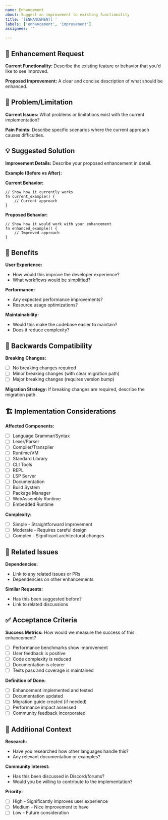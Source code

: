 ```yaml
---
name: Enhancement
about: Suggest an improvement to existing functionality
title: '[ENHANCEMENT] '
labels: ['enhancement', 'improvement']
assignees: ''

---
```


## 🔧 Enhancement Request

**Current Functionality:**
Describe the existing feature or behavior that you'd like to see improved.

**Proposed Improvement:**
A clear and concise description of what should be enhanced.

## 🎯 Problem/Limitation

**Current Issues:**
What problems or limitations exist with the current implementation?

**Pain Points:**
Describe specific scenarios where the current approach causes difficulties.

## 💡 Suggested Solution

**Improvement Details:**
Describe your proposed enhancement in detail.

**Example (Before vs After):**

**Current Behavior:**

```nagari
// Show how it currently works
fn current_example() {
    // Current approach
}
```

**Proposed Behavior:**

```nagari
// Show how it would work with your enhancement
fn enhanced_example() {
    // Improved approach
}
```

## 🌟 Benefits

**User Experience:**

- How would this improve the developer experience?
- What workflows would be simplified?

**Performance:**

- Any expected performance improvements?
- Resource usage optimizations?

**Maintainability:**

- Would this make the codebase easier to maintain?
- Does it reduce complexity?

## 🔄 Backwards Compatibility

**Breaking Changes:**

- [ ] No breaking changes required
- [ ] Minor breaking changes (with clear migration path)
- [ ] Major breaking changes (requires version bump)

**Migration Strategy:**
If breaking changes are required, describe the migration path.

## 🏗️ Implementation Considerations

**Affected Components:**

- [ ] Language Grammar/Syntax
- [ ] Lexer/Parser
- [ ] Compiler/Transpiler
- [ ] Runtime/VM
- [ ] Standard Library
- [ ] CLI Tools
- [ ] REPL
- [ ] LSP Server
- [ ] Documentation
- [ ] Build System
- [ ] Package Manager
- [ ] WebAssembly Runtime
- [ ] Embedded Runtime

**Complexity:**

- [ ] Simple - Straightforward improvement
- [ ] Moderate - Requires careful design
- [ ] Complex - Significant architectural changes

## 🔗 Related Issues

**Dependencies:**

- Link to any related issues or PRs
- Dependencies on other enhancements

**Similar Requests:**

- Has this been suggested before?
- Link to related discussions

## ✅ Acceptance Criteria

**Success Metrics:**
How would we measure the success of this enhancement?

- [ ] Performance benchmarks show improvement
- [ ] User feedback is positive
- [ ] Code complexity is reduced
- [ ] Documentation is clearer
- [ ] Tests pass and coverage is maintained

**Definition of Done:**

- [ ] Enhancement implemented and tested
- [ ] Documentation updated
- [ ] Migration guide created (if needed)
- [ ] Performance impact assessed
- [ ] Community feedback incorporated

## 📝 Additional Context

**Research:**

- Have you researched how other languages handle this?
- Any relevant documentation or examples?

**Community Interest:**

- Has this been discussed in Discord/forums?
- Would you be willing to contribute to the implementation?

**Priority:**

- [ ] High - Significantly improves user experience
- [ ] Medium - Nice improvement to have
- [ ] Low - Future consideration
